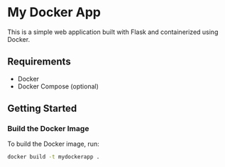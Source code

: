 # My Docker App

This is a simple web application built with Flask and containerized using Docker.

## Requirements

- Docker
- Docker Compose (optional)

## Getting Started

### Build the Docker Image

To build the Docker image, run:

```bash
docker build -t mydockerapp .

